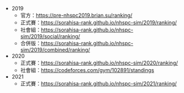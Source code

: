 -   2019
    -   官方：https://pre-nhspc2019.brian.su/ranking/
    -   正式賽：https://sorahisa-rank.github.io/nhspc-sim/2019/ranking/
    -   社會組：https://sorahisa-rank.github.io/nhspc-sim/2019/social/ranking/
    -   合併版：https://sorahisa-rank.github.io/nhspc-sim/2019/combined/ranking/
-   2020
    -   正式賽：https://sorahisa-rank.github.io/nhspc-sim/2020/ranking/
    -   社會組：https://codeforces.com/gym/102891/standings
-   2021
    -   正式賽：https://sorahisa-rank.github.io/nhspc-sim/2021/ranking/